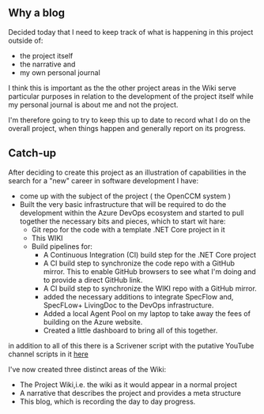 ## Why a blog
Decided today that I need to keep track of what is happening in this project outside of:

- the project itself
- the narrative and
- my own personal journal

I think this is important as the the other project areas in the Wiki serve particular purposes in relation to the development of the project itself while my personal journal is about me and not the project. 

I'm therefore going to try to keep this up to date to record what I do on the overall project, when things happen and generally report on its progress. 

## Catch-up

After deciding to create this project as an illustration of capabilities in the search for a "new" career in software development I have:

- come up with the subject of the project ( the OpenCCM system )
- Built the very basic infrastructure that will be required to do the development within the Azure DevOps ecosystem and started to pull together the necessary bits and pieces, which to start wit hare:
  - Git repo for the code with a template .NET Core project in it
  - This WIKI
  - Build pipelines for:
    - A Continuous Integration (CI) build step for the .NET Core project
    - A CI build step to synchronize the code repo with a GitHub mirror. This to enable GitHub browsers to see what I'm doing and to provide a direct GitHub link.
    - A CI build step to synchronize the WIKI repo with a GitHub mirror. 
    - added the necessary additions to integrate SpecFlow and, SpecFLow+ LivingDoc to the DevOps infrastructure.
    - Added a local Agent Pool on my laptop to take away the fees of building on the Azure website.
    - Created a little dashboard to bring all of this together.

in addition to all of this there is a Scrivener script with the putative YouTube channel scripts in it [here](https://www.dropbox.com/sh/2ae6ou1xy23qs7i/AADYRudunaoeXZG-_1tAAlOxa?dl=0)

I've now created three distinct areas of the Wiki:
- The Project Wiki,i.e. the wiki as it would appear in a normal project
- A narrative that describes the project and provides a meta structure
- This blog, which is recording the day to day progress.

